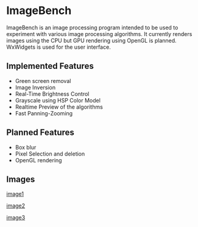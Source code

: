 # ImageBench

ImageBench is an image processing program intended to be used to experiment with various image processing algorithms. It currently renders images using the CPU but GPU rendering using OpenGL is planned. WxWidgets is used for the user interface.



## Implemented Features

* Green screen removal
* Image Inversion
* Real-Time Brightness Control
* Grayscale using HSP Color Model
* Realtime Preview of the algorithms 
* Fast Panning-Zooming

## Planned Features
* Box blur
* Pixel Selection and deletion
* OpenGL rendering

## Images

[image1](https://prnt.sc/1wccz02)

[image2](https://prnt.sc/1wcd1cz)

[image3](https://prnt.sc/1wcd3i3)


